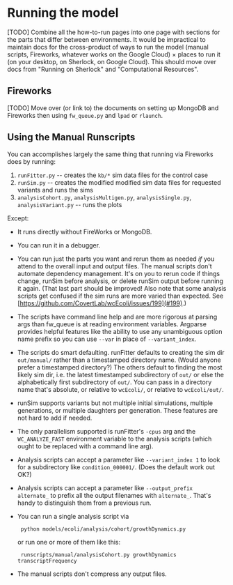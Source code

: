 # Running the model

[TODO] Combine all the how-to-run pages into one page with sections for the parts that differ between environments. It would be impractical to maintain docs for the cross-product of ways to run the model (manual scripts, Fireworks, whatever works on the Google Cloud) × places to run it (on your desktop, on Sherlock, on Google Cloud). This should move over docs from "Running on Sherlock" and "Computational Resources".


## Fireworks

[TODO] Move over (or link to) the documents on setting up MongoDB and Fireworks then using `fw_queue.py` and `lpad` or `rlaunch`.


## Using the Manual Runscripts

You can accomplishes largely the same thing that running via Fireworks does by running:

1. `runFitter.py` -- creates the `kb/*` sim data files for the control case
2. `runSim.py` -- creates the modified modified sim data files for requested variants and runs the sims
3. `analysisCohort.py`, `analysisMultigen.py`, `analysisSingle.py`, `analysisVariant.py` -- runs the plots

Except:

* It runs directly without FireWorks or MongoDB.
* You can run it in a debugger.
* You can run just the parts you want and rerun them as needed _if_ you attend to the overall input and output files. The manual scripts don't automate dependency management. It's on you to rerun code if things change, runSim before analysis, or delete runSim output before running it again. (That last part should be improved! Also note that some analysis scripts get confused if the sim runs are more varied than expected. See [https://github.com/CovertLab/wcEcoli/issues/199](#199).)
* The scripts have command line help and are more rigorous at parsing args than fw_queue is at reading environment variables. Argparse provides helpful features like the ability to use any unambiguous option name prefix so you can use `--var` in place of `--variant_index`.
* The scripts do smart defaulting. runFitter defaults to creating the sim dir `out/manual/` rather than a timestamped directory name. (Would anyone prefer a timestamped directory?) The others default to finding the most likely sim dir, i.e. the latest timestamped subdirectory of `out/` or else the alphabetically first subdirectory of `out/`. You can pass in a directory name that's absolute, or relative to `wcEcoli/`, or relative to `wcEcoli/out/`.
* runSim supports variants but not multiple initial simulations, multiple generations, or multiple daughters per generation. These features are not hard to add if needed.
* The only parallelism supported is runFitter's `-cpus` arg and the `WC_ANALYZE_FAST` environment variable to the analysis scripts (which ought to be replaced with a command line arg).
* Analysis scripts can accept a parameter like `--variant_index 1` to look for a subdirectory like `condition_000001/`. (Does the default work out OK?)
* Analysis scripts can accept a parameter like `--output_prefix alternate_` to prefix all the output filenames with `alternate_`. That's handy to distinguish them from a previous run.
* You can run a single analysis script via

       python models/ecoli/analysis/cohort/growthDynamics.py

   or run one or more of them like this:

       runscripts/manual/analysisCohort.py growthDynamics transcriptFrequency
* The manual scripts don't compress any output files.
